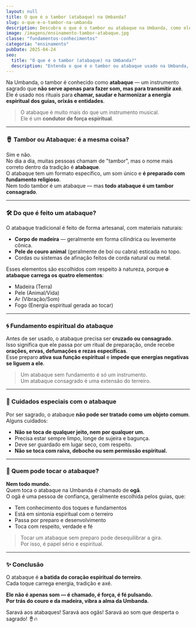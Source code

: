 ```yaml
---
layout: null
title: O que é o tambor (atabaque) na Umbanda?
slug: o-que-e-o-tambor-na-umbanda
description: Descubra o que é o tambor ou atabaque na Umbanda, como ele é feito e por que é considerado um instrumento sagrado nos rituais espirituais.
image: /imagens/ensinamento-tambor-atabaque.jpg
classe: "fundamentos-conhecimentos"
categoria: "ensinamento"
pubDate: 2025-04-24
seo:
  title: "O que é o tambor (atabaque) na Umbanda?"
  description: "Entenda o que é o tambor ou atabaque usado na Umbanda, sua origem, composição, cuidados e por que ele é considerado sagrado nos terreiros."
---
```

Na Umbanda, o tambor é conhecido como **atabaque** — um instrumento sagrado que **não serve apenas para fazer som, mas para transmitir axé**.  
Ele é usado nos rituais para **chamar, saudar e harmonizar a energia espiritual dos guias, orixás e entidades**.

> O atabaque é muito mais do que um instrumento musical.  
> Ele é um **condutor de força espiritual**.

---

### 🪘 Tambor ou Atabaque: é a mesma coisa?

Sim e não.  
No dia a dia, muitas pessoas chamam de "tambor", mas o nome mais correto dentro da tradição é **atabaque**.  
O atabaque tem um formato específico, um som único e **é preparado com fundamento religioso**.  
Nem todo tambor é um atabaque — mas **todo atabaque é um tambor consagrado**.

---

### 🛠️ Do que é feito um atabaque?

O atabaque tradicional é feito de forma artesanal, com materiais naturais:

- **Corpo de madeira** — geralmente em forma cilíndrica ou levemente cônica.  
- **Pele de couro animal** (geralmente de boi ou cabra) esticada no topo.  
- Cordas ou sistemas de afinação feitos de corda natural ou metal.

Esses elementos são escolhidos com respeito à natureza, porque **o atabaque carrega os quatro elementos**:

- Madeira (Terra)  
- Pele (Animal/Vida)  
- Ar (Vibração/Som)  
- Fogo (Energia espiritual gerada ao tocar)

---

### 🌀 Fundamento espiritual do atabaque

Antes de ser usado, o atabaque precisa ser **cruzado ou consagrado**.  
Isso significa que ele passa por um ritual de preparação, onde recebe **orações, ervas, defumações e rezas específicas**.  
Esse preparo **ativa sua função espiritual** e **impede que energias negativas se liguem a ele**.

> Um atabaque sem fundamento é só um instrumento.  
> Um atabaque consagrado é uma extensão do terreiro.

---

### 🧼 Cuidados especiais com o atabaque

Por ser sagrado, o atabaque **não pode ser tratado como um objeto comum**. Alguns cuidados:

- **Não se toca de qualquer jeito, nem por qualquer um.**  
- Precisa estar sempre limpo, longe de sujeira e bagunça.  
- Deve ser guardado em lugar seco, com respeito.  
- **Não se toca com raiva, deboche ou sem permissão espiritual.**

---

### 🙌 Quem pode tocar o atabaque?

**Nem todo mundo.**  
Quem toca o atabaque na Umbanda é chamado de **ogã**.  
O ogã é uma pessoa de confiança, geralmente escolhida pelos guias, que:

- Tem conhecimento dos toques e fundamentos  
- Está em sintonia espiritual com o terreiro  
- Passa por preparo e desenvolvimento  
- Toca com respeito, verdade e fé

> Tocar um atabaque sem preparo pode desequilibrar a gira.  
> Por isso, é papel sério e espiritual.

---

### ✨ Conclusão

O atabaque é **a batida do coração espiritual do terreiro**.  
Cada toque carrega energia, tradição e axé.

**Ele não é apenas som — é chamado, é força, é fé pulsando.  
Por trás do couro e da madeira, vibra a alma da Umbanda.**

Saravá aos atabaques! Saravá aos ogãs! Saravá ao som que desperta o sagrado! 🪘🔥
